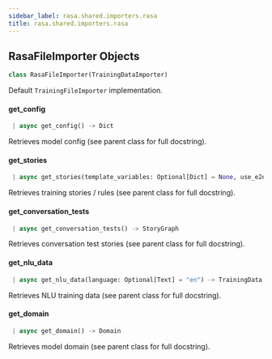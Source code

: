 ```yaml
---
sidebar_label: rasa.shared.importers.rasa
title: rasa.shared.importers.rasa
---
```

## RasaFileImporter Objects

```python
class RasaFileImporter(TrainingDataImporter)
```

Default `TrainingFileImporter` implementation.

#### get\_config

```python
 | async get_config() -> Dict
```

Retrieves model config (see parent class for full docstring).

#### get\_stories

```python
 | async get_stories(template_variables: Optional[Dict] = None, use_e2e: bool = False, exclusion_percentage: Optional[int] = None) -> StoryGraph
```

Retrieves training stories / rules (see parent class for full docstring).

#### get\_conversation\_tests

```python
 | async get_conversation_tests() -> StoryGraph
```

Retrieves conversation test stories (see parent class for full docstring).

#### get\_nlu\_data

```python
 | async get_nlu_data(language: Optional[Text] = "en") -> TrainingData
```

Retrieves NLU training data (see parent class for full docstring).

#### get\_domain

```python
 | async get_domain() -> Domain
```

Retrieves model domain (see parent class for full docstring).

